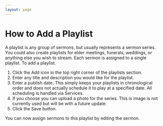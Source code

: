 ```yaml
---
layout: page
---
```


# How to Add a Playlist

A playlist is any group of sermons, but usually represents a sermon series.  You could also create playlists for elder meetings, funerals, weddings, or anything else you wish to stream.  Each sermon is assigned to a single playlist.  To add a playlist.

1. Click the Add icon in the top right corner of the playlists section.
2. Enter any title and description you would like for the playlist.
3. Enter a publish date.  This simply keeps your playlists in chronological order and does not actually schedule it to play at a specified date.  All scheduling is handled via Services.
4. If you choose you can upload a photo for the series.  This is image is not currently used but will be with a future update.
5. Click the Save button.

You can now assign sermons to this playlist by editing the sermon.

